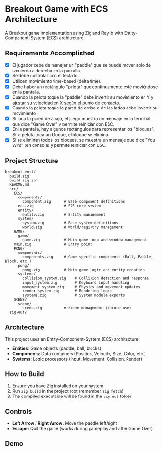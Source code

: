 # Breakout Game with ECS Architecture

A Breakout game implementation using Zig and Raylib with Entity-Component-System (ECS) architecture.

## Requirements Accomplished

- [x] El jugador debe de manejar un "paddle" que se puede mover solo de izquierda a derecha en la pantalla.
- [x] Se debe controlar con el teclado.
- [x] Utilicen movimiento time-based (delta time).
- [x] Debe haber un rectángulo "pelota" que continuamente esté moviéndose en la pantalla.
- [x] Cuando la pelota toque la "paddle" debe invertir su movimiento en Y y ajustar su velocidad en X según el punto de contacto.
- [x] Cuando la pelota toque la pared de arriba o de los lados debe invertir su movimiento.
- [x] Si toca la pared de abajo, el juego muestra un mensaje en la terminal que dice "Game Over" y permite reiniciar con ESC.
- [x] En la pantalla, hay algunos rectángulos para representar los "bloques". Si la pelota toca un bloque, el bloque se elimina.
- [x] Si se eliminan todos los bloques, se muestra un mensaje que dice "You Win!" (en consola) y permite reiniciar con ESC.

## Project Structure

```
breakout-entt/
  build.zig
  build.zig.zon
  README.md
  src/
    ECS/
      components/
        component.zig      # Base component definitions
      ecs.zig              # ECS core system
      entity/
        entity.zig         # Entity management
      system/
        system.zig         # Base system definitions
        world.zig          # World/registry management
    GAME/
      game/
        game.zig           # Main game loop and window management
    main.zig               # Entry point
    PONG/
      components/
        components.zig     # Game-specific components (Ball, Paddle, Block, etc.)
      pong/
        pong.zig           # Main game logic and entity creation
      systems/
        collision_system.zig    # Collision detection and response
        input_system.zig        # Keyboard input handling
        movement_system.zig     # Physics and movement updates
        render_system.zig       # Rendering logic
        systems.zig             # System module exports
    SCENE/
      scene/
        scene.zig          # Scene management (future use)
  zig-out/
```

## Architecture

This project uses an Entity-Component-System (ECS) architecture:

- **Entities**: Game objects (paddle, ball, blocks)
- **Components**: Data containers (Position, Velocity, Size, Color, etc.)
- **Systems**: Logic processors (Input, Movement, Collision, Render)

## How to Build

1. Ensure you have Zig installed on your system
2. Run `zig build` in the project root (remember `zig fetch`)
3. The compiled executable will be found in the `zig-out` folder

## Controls

- **Left Arrow / Right Arrow:** Move the paddle left/right
- **Escape:** Quit the game (works during gameplay and after Game Over)

## Demo

